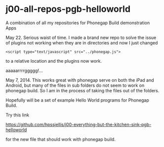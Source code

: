 j00-all-repos-pgb-helloworld
============================

A combination of all my repositories for Phonegap Build demonstration Apps




May 22. Serious waist of time. I made a brand new repo to solve the issue of plugins not working when they are in directories and now I just changed 
    
    <script type="text/javascript" src="../phonegap.js">
    
to a relative location and the plugins now work.

aaaaarrrrggggg!...





May 7, 2014. This works great with phonegap serve on both the iPad and Android, but many of the files in sub folders do not seem to work on phonegap build. So I am in the process of taking the files out of the folders.



Hopefully will be a set of example Hello World programs for Phonegap Build.

Try this link

https://github.com/hpssjellis/j00-everything-but-the-kitchen-sink-pgb-helloworld

for the new file that should work with phonegap build.
